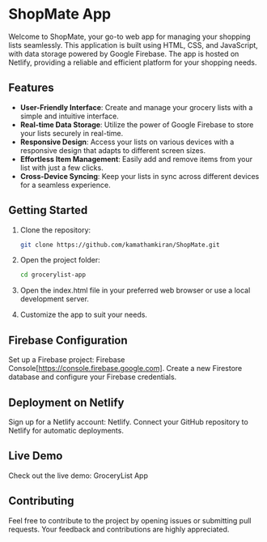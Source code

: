 # ShopMate App

Welcome to ShopMate, your go-to web app for managing your shopping lists seamlessly. This application is built using HTML, CSS, and JavaScript, with data storage powered by Google Firebase. The app is hosted on Netlify, providing a reliable and efficient platform for your shopping needs.

## Features

- **User-Friendly Interface**: Create and manage your grocery lists with a simple and intuitive interface.
- **Real-time Data Storage**: Utilize the power of Google Firebase to store your lists securely in real-time.
- **Responsive Design**: Access your lists on various devices with a responsive design that adapts to different screen sizes.
- **Effortless Item Management**: Easily add and remove items from your list with just a few clicks.
- **Cross-Device Syncing**: Keep your lists in sync across different devices for a seamless experience.

## Getting Started

1. Clone the repository:

   ```bash
   git clone https://github.com/kamathamkiran/ShopMate.git
2. Open the project folder:
   ```bash
   cd grocerylist-app
   
4. Open the index.html file in your preferred web browser or use a local development server.
5. Customize the app to suit your needs.

## Firebase Configuration
Set up a Firebase project: Firebase Console[https://console.firebase.google.com].
Create a new Firestore database and configure your Firebase credentials.
## Deployment on Netlify
Sign up for a Netlify account: Netlify.
Connect your GitHub repository to Netlify for automatic deployments.
## Live Demo
Check out the live demo: GroceryList App

## Contributing
Feel free to contribute to the project by opening issues or submitting pull requests. Your feedback and contributions are highly appreciated.



